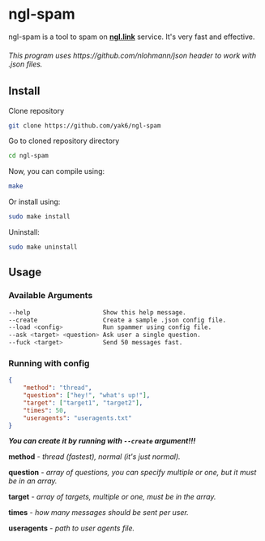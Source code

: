 # ngl-spam
ngl-spam is a tool to spam on **[ngl.link](https://ngl.link/)** service. It's very fast and effective.

<h6>This program uses https://github.com/nlohmann/json header to work with .json files.</h6>

## Install 
Clone repository

```bash
git clone https://github.com/yak6/ngl-spam
```
Go to cloned repository directory

```bash
cd ngl-spam
```
Now, you can compile using:
```bash
make
```
Or install using:
```bash
sudo make install
```
Uninstall:
```bash
sudo make uninstall
```

## Usage
### Available Arguments
```bash
--help                    Show this help message.
--create                  Create a sample .json config file.
--load <config>           Run spammer using config file.
--ask <target> <question> Ask user a single question.
--fuck <target>           Send 50 messages fast.
```

### Running with config

```json
{
    "method": "thread", 
    "question": ["hey!", "what's up!"],
    "target": ["target1", "target2"],
    "times": 50,
    "useragents": "useragents.txt"
}
```
***You can create it by running with `--create` argument!!!***

**method** - *thread (fastest), normal (it's just normal).*

**question** - *array of questions, you can specify multiple or one, but it must be in an array.*

**target** - *array of targets, multiple or one, must be in the array.*

**times** - *how many messages should be sent per user.*

**useragents** - *path to user agents file.*

